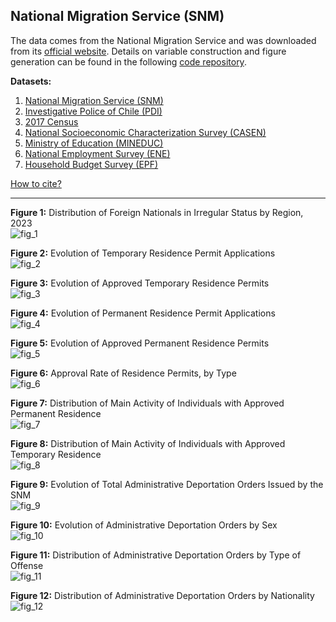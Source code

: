 ## National Migration Service (SNM)  

The data comes from the National Migration Service and was downloaded from its [official website](https://serviciomigraciones.cl/estudios-migratorios/datos-abiertos/). Details on variable construction and figure generation can be found in the following [code repository](https://github.com/NucleoMIGRA/Plataforma_privado/tree/main/bases/SNM).  

**Datasets:**
1. [National Migration Service (SNM)](./SNM.md)
2. [Investigative Police of Chile (PDI)](../eng_md/PDI.md)
3. [2017 Census](../eng_md/CENSO.md)
4. [National Socioeconomic Characterization Survey (CASEN)](../eng_md/CASEN.md)
5. [Ministry of Education (MINEDUC)](../eng_md/MINEDUC.md)
6. [National Employment Survey (ENE)](../eng_md/ENE.md)
7. [Household Budget Survey (EPF)](../eng_md/EPF.md)

[How to cite?](../eng_md/citation.md)

---

**Figure 1:** Distribution of Foreign Nationals in Irregular Status by Region, 2023  
![fig_1](https://github.com/NucleoMIGRA/migra/blob/main/eng/SNM/figures_expulsions_png/latinoamerica.png?raw=true)

**Figure 2:** Evolution of Temporary Residence Permit Applications  
![fig_2](https://raw.githubusercontent.com/NucleoMIGRA/migra/e3d777133dcaf35b3de393c28d8d9d81720f6bff/eng/SNM/figures_svg/figure_1.svg)

**Figure 3:** Evolution of Approved Temporary Residence Permits  
![fig_3](https://raw.githubusercontent.com/NucleoMIGRA/migra/e3d777133dcaf35b3de393c28d8d9d81720f6bff/eng/SNM/figures_svg/figure_2.svg)

**Figure 4:** Evolution of Permanent Residence Permit Applications  
![fig_4](https://raw.githubusercontent.com/NucleoMIGRA/migra/e3d777133dcaf35b3de393c28d8d9d81720f6bff/eng/SNM/figures_svg/figure_3.svg)

**Figure 5:** Evolution of Approved Permanent Residence Permits  
![fig_5](https://raw.githubusercontent.com/NucleoMIGRA/migra/e3d777133dcaf35b3de393c28d8d9d81720f6bff/eng/SNM/figures_svg/figure_4.svg)

**Figure 6:** Approval Rate of Residence Permits, by Type  
![fig_6](https://raw.githubusercontent.com/NucleoMIGRA/migra/e3d777133dcaf35b3de393c28d8d9d81720f6bff/eng/SNM/figures_svg/figure_5.svg)

**Figure 7:** Distribution of Main Activity of Individuals with Approved Permanent Residence  
![fig_7](https://raw.githubusercontent.com/NucleoMIGRA/migra/e3d777133dcaf35b3de393c28d8d9d81720f6bff/eng/SNM/figures_svg/figure_7.svg)

**Figure 8:** Distribution of Main Activity of Individuals with Approved Temporary Residence  
![fig_8](https://raw.githubusercontent.com/NucleoMIGRA/migra/338b4e8277c99b48f3f9962d7c99f4ba2bd0136f/eng/SNM/figures_svg/figure_9.svg)

**Figure 9:** Evolution of Total Administrative Deportation Orders Issued by the SNM  
![fig_9](https://raw.githubusercontent.com/NucleoMIGRA/migra/66d54e2d2535a984042d49a9edc52ffd38bfa7a1/eng/SNM/figures_expulsions_svg/figura_1.svg)

**Figure 10:** Evolution of Administrative Deportation Orders by Sex  
![fig_10](https://raw.githubusercontent.com/NucleoMIGRA/migra/66d54e2d2535a984042d49a9edc52ffd38bfa7a1/eng/SNM/figures_expulsions_svg/figura_2.svg)

**Figure 11:** Distribution of Administrative Deportation Orders by Type of Offense  
![fig_11](https://raw.githubusercontent.com/NucleoMIGRA/migra/66d54e2d2535a984042d49a9edc52ffd38bfa7a1/eng/SNM/figures_expulsions_svg/figura_3.svg)

**Figure 12:** Distribution of Administrative Deportation Orders by Nationality  
![fig_12](https://raw.githubusercontent.com/NucleoMIGRA/migra/66d54e2d2535a984042d49a9edc52ffd38bfa7a1/eng/SNM/figures_expulsions_svg/figura_4.svg)


